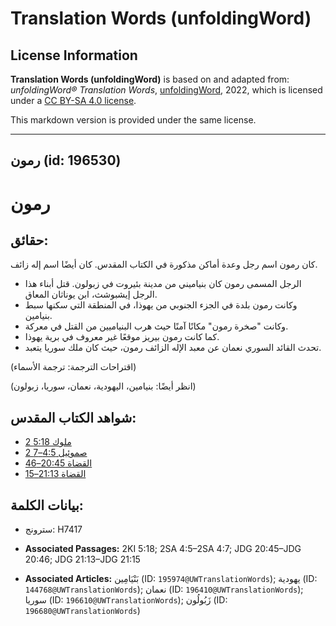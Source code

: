 # Translation Words (unfoldingWord)

## License Information

**Translation Words (unfoldingWord)** is based on and adapted from: _unfoldingWord® Translation Words_, [unfoldingWord](https://unfoldingword.org/utw), 2022, which is licensed under a [CC BY-SA 4.0 license](https://creativecommons.org/licenses/by-sa/4.0/legalcode.en).

This markdown version is provided under the same license.



--------------------------------

## رمون (id: 196530)

رمون
====

حقائق:
------

كان رمون اسم رجل وعدة أماكن مذكورة في الكتاب المقدس. كان أيضًا اسم إله زائف.

* الرجل المسمى رمون كان بنياميني من مدينة بئيروت في زبولون. قتل أبناء هذا الرجل إيشبوشث، ابن يوناثان المعاق.
* وكانت رمون بلدة في الجزء الجنوبي من يهوذا، في المنطقة التي سكنها سبط بنيامين.
* وكانت "صخرة رمون" مكانًا آمنًا حيث هرب البنياميين من القتل في معركة.
* كما كانت رمون بيريز موقعًا غير معروف في برية يهوذا.
* تحدث القائد السوري نعمان عن معبد الإله الزائف رمون، حيث كان ملك سوريا يتعبد.

(اقتراحات الترجمة: ترجمة الأسماء)

(انظر أيضًا: بنيامين، اليهودية، نعمان، سوريا، زبولون)

شواهد الكتاب المقدس:
--------------------

* [2 ملوك 5:18](https://ref.ly/2Kgs5:18)
* [2 صموئيل 4:5–7](https://ref.ly/2Sam4:5-2Sam4:7)
* [القضاة 20:45–46](https://ref.ly/Judg20:45-Judg20:46)
* [القضاة 21:13–15](https://ref.ly/Judg21:13-Judg21:15)

بيانات الكلمة:
--------------

* سترونج: H7417

* **Associated Passages:** 2KI 5:18; 2SA 4:5–2SA 4:7; JDG 20:45–JDG 20:46; JDG 21:13–JDG 21:15
* **Associated Articles:** بَنْيَامِين (ID: `195974@UWTranslationWords`); يهودية (ID: `144768@UWTranslationWords`); نعمان (ID: `196410@UWTranslationWords`); سوريا (ID: `196610@UWTranslationWords`); زَبُولُون (ID: `196680@UWTranslationWords`)

